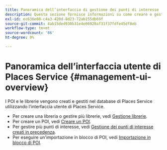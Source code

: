 ```yaml
---
title: Panoramica dell’interfaccia di gestione dei punti di interesse
description: Questa sezione fornisce informazioni su come creare e gestire librerie e POI tramite l’interfaccia utente di Places Service.
exl-id: ec636e08-c4a3-420d-8d23-72ab155db69f
source-git-commit: 4ab15ded930b31e4e06920af31f37fdfe45df8eb
workflow-type: tm+mt
source-wordcount: '86'
ht-degree: 0%

---
```


# Panoramica dell’interfaccia utente di Places Service {#management-ui-overview}

I POI e le librerie vengono creati e gestiti nel database di Places Service utilizzando l’interfaccia utente di Places Service.

* Per creare una libreria o gestire più librerie, vedi [Gestione librerie](/help/poi-mgmt-ui/manage-libraries-in-the-places-ui.md).
* Per creare un POI, vedi [Creare un POI](/help/poi-mgmt-ui/create-a-poi-ui.md).
* Per gestire più punti di interesse, vedi [Gestione dei punti di interesse creati in precedenza](/help/poi-mgmt-ui/managing-pois-in-the-places-ui.md).
* Per eseguire un&#39;importazione in blocco di POI, vedi [Importazione in blocco di POI](/help/poi-mgmt-ui/bulk-upload-pois.md).
